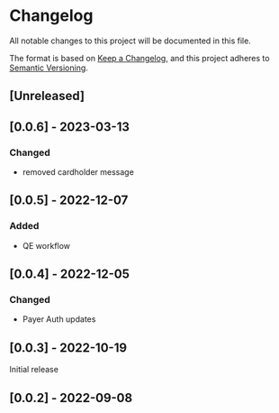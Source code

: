 # Changelog

All notable changes to this project will be documented in this file.

The format is based on [Keep a Changelog](https://keepachangelog.com/en/1.0.0/),
and this project adheres to [Semantic Versioning](https://semver.org/spec/v2.0.0.html).

## [Unreleased]

## [0.0.6] - 2023-03-13

### Changed
- removed cardholder message

## [0.0.5] - 2022-12-07

### Added
- QE workflow

## [0.0.4] - 2022-12-05

### Changed
- Payer Auth updates

## [0.0.3] - 2022-10-19

Initial release

## [0.0.2] - 2022-09-08
